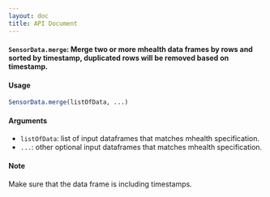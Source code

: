 ```yaml
---
layout: doc
title: API Document
---
```


#### `SensorData.merge`: Merge two or more mhealth data frames by rows and sorted by timestamp, duplicated rows will be removed based on timestamp. ####

#### Usage ####

```r
SensorData.merge(listOfData, ...)
```

#### Arguments ####

* `listOfData`: list of input dataframes that matches mhealth specification.
* `...`: other optional input dataframes that matches mhealth specification.


#### Note ####


 Make sure that the data frame is including timestamps.


